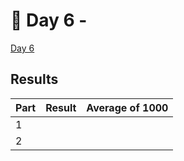 # 🎄 Day 6 -

[Day 6](https://adventofcode.com/2024/day/6)

## Results

| Part | Result | Average of 1000 |
| ---- | ------ | --------------- |
| 1    |        |                 |
| 2    |        |                 |
